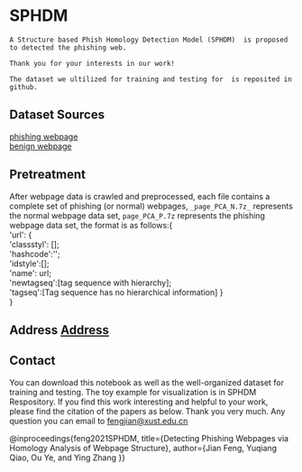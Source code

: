 # SPHDM 
    A Structure based Phish Homology Detection Model (SPHDM)  is proposed to detected the phishing web.

    Thank you for your interests in our work!

    The dataset we ultilized for training and testing for  is reposited in github.

## Dataset Sources  

[phishing webpage](https://phishtank.org/)  
[benign webpage](https://www.alexa.com/)  

## Pretreatment
After webpage data is crawled and preprocessed, each file contains a complete set of phishing (or normal) webpages, `_page_PCA_N.7z_` represents the normal webpage data set, `page_PCA_P.7z` represents the phishing webpage data set, the format is as follows:{  
'url': {  
        'classstyl': [];  
        'hashcode':'';  
        'idstyle':[];  
        'name': url;  
        'newtagseq':[tag sequence with hierarchy];  
        'tagseq':[Tag sequence has no hierarchical information] }  
}  

## Address [Address](https://github.com/qiaodaben/SPHDM-/tree/main/dataset)

## Contact
You can download this notebook as well as the well-organized dataset for training and testing. The toy example for visualization is in SPHDM Respository. If you find this work interesting and helpful to your work, please find the citation of the papers as below. Thank you very much. Any question you can email to fengjian@xust.edu.cn

 @inproceedings{feng2021SPHDM, title={Detecting Phishing Webpages via Homology Analysis of Webpage Structure}, author={Jian Feng, Yuqiang Qiao, Ou Ye, and Ying Zhang }}
